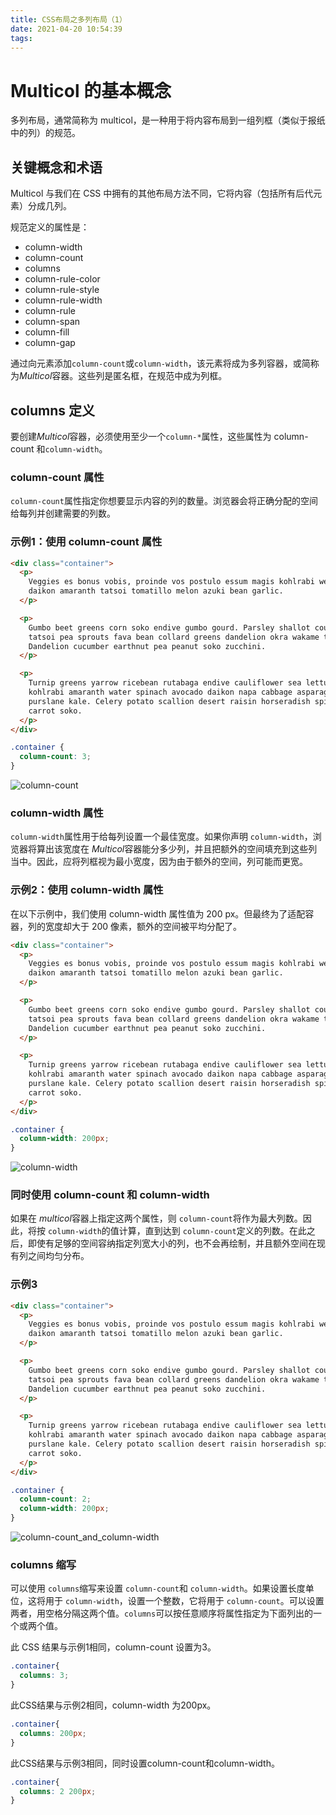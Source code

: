 ```yaml
---
title: CSS布局之多列布局（1）
date: 2021-04-20 10:54:39
tags:
---
```


# Multicol 的基本概念

多列布局，通常简称为 multicol，是一种用于将内容布局到一组列框（类似于报纸中的列）的规范。

## 关键概念和术语

Multicol 与我们在 CSS 中拥有的其他布局方法不同，它将内容（包括所有后代元素）分成几列。

规范定义的属性是：

- column-width
- column-count
- columns
- column-rule-color
- column-rule-style
- column-rule-width
- column-rule
- column-span
- column-fill
- column-gap

通过向元素添加`column-count`或`column-width`，该元素将成为多列容器，或简称为*Multicol*容器。这些列是匿名框，在规范中成为列框。

## columns 定义

要创建*Multicol*容器，必须使用至少一个`column-*`属性，这些属性为 column-count 和`column-width`。

### column-count 属性

`column-count`属性指定你想要显示内容的列的数量。浏览器会将正确分配的空间给每列并创建需要的列数。

### 示例1：使用 column-count 属性

```html
<div class="container">
  <p>
    Veggies es bonus vobis, proinde vos postulo essum magis kohlrabi welsh onion
    daikon amaranth tatsoi tomatillo melon azuki bean garlic.
  </p>

  <p>
    Gumbo beet greens corn soko endive gumbo gourd. Parsley shallot courgette
    tatsoi pea sprouts fava bean collard greens dandelion okra wakame tomato.
    Dandelion cucumber earthnut pea peanut soko zucchini.
  </p>

  <p>
    Turnip greens yarrow ricebean rutabaga endive cauliflower sea lettuce
    kohlrabi amaranth water spinach avocado daikon napa cabbage asparagus winter
    purslane kale. Celery potato scallion desert raisin horseradish spinach
    carrot soko.
  </p>
</div>
```

```css
.container {
  column-count: 3;
}
```

![column-count](CSS布局之多列布局/column-count.png)

### column-width 属性

`column-width`属性用于给每列设置一个最佳宽度。如果你声明 `column-width`，浏览器将算出该宽度在 *Multicol*容器能分多少列，并且把额外的空间填充到这些列当中。因此，应将列框视为最小宽度，因为由于额外的空间，列可能而更宽。

### 示例2：使用 column-width 属性

在以下示例中，我们使用 column-width 属性值为 200 px。但最终为了适配容器，列的宽度却大于 200 像素，额外的空间被平均分配了。

```html
<div class="container">
  <p>
    Veggies es bonus vobis, proinde vos postulo essum magis kohlrabi welsh onion
    daikon amaranth tatsoi tomatillo melon azuki bean garlic.
  </p>

  <p>
    Gumbo beet greens corn soko endive gumbo gourd. Parsley shallot courgette
    tatsoi pea sprouts fava bean collard greens dandelion okra wakame tomato.
    Dandelion cucumber earthnut pea peanut soko zucchini.
  </p>

  <p>
    Turnip greens yarrow ricebean rutabaga endive cauliflower sea lettuce
    kohlrabi amaranth water spinach avocado daikon napa cabbage asparagus winter
    purslane kale. Celery potato scallion desert raisin horseradish spinach
    carrot soko.
  </p>
</div>
```

```css
.container {
  column-width: 200px;
}
```

![column-width](CSS布局之多列布局/column-width.png)

### 同时使用 column-count 和 column-width

如果在 *multicol*容器上指定这两个属性，则 `column-count`将作为最大列数。因此，将按 `column-width`的值计算，直到达到 `column-count`定义的列数。在此之后，即使有足够的空间容纳指定列宽大小的列，也不会再绘制，并且额外空间在现有列之间均匀分布。

### 示例3

```html
<div class="container">
  <p>
    Veggies es bonus vobis, proinde vos postulo essum magis kohlrabi welsh onion
    daikon amaranth tatsoi tomatillo melon azuki bean garlic.
  </p>

  <p>
    Gumbo beet greens corn soko endive gumbo gourd. Parsley shallot courgette
    tatsoi pea sprouts fava bean collard greens dandelion okra wakame tomato.
    Dandelion cucumber earthnut pea peanut soko zucchini.
  </p>

  <p>
    Turnip greens yarrow ricebean rutabaga endive cauliflower sea lettuce
    kohlrabi amaranth water spinach avocado daikon napa cabbage asparagus winter
    purslane kale. Celery potato scallion desert raisin horseradish spinach
    carrot soko.
  </p>
</div>
```

```css
.container {
  column-count: 2;
  column-width: 200px;
}
```

![column-count_and_column-width](CSS布局之多列布局/column-count_and_column-width.png)

### columns 缩写

可以使用 `columns`缩写来设置 `column-count`和 `column-width`。如果设置长度单位，这将用于 `column-width`，设置一个整数，它将用于 `column-count`。可以设置两者，用空格分隔这两个值。`columns`可以按任意顺序将属性指定为下面列出的一个或两个值。

此 CSS 结果与示例1相同，column-count 设置为3。

```css
.container{
  columns: 3;
}
```

此CSS结果与示例2相同，column-width 为200px。

```css
.container{
  columns: 200px;
}
```

此CSS结果与示例3相同，同时设置column-count和column-width。

```css
.container{
  columns: 2 200px;
}
```



